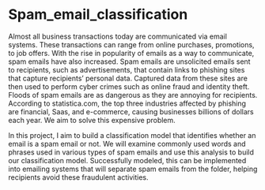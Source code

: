 # Spam_email_classification

Almost all business transactions today are communicated via email systems. These transactions can range from online purchases, promotions, to job offers. With the rise in popularity of emails as a way to communicate, spam emails have also increased. Spam emails are unsolicited emails sent to recipients, such as advertisements, that contain links to phishing sites that capture recipients’ personal data. Captured data from these sites are then used to perform cyber crimes such as online fraud and identity theft. Floods of spam emails are as dangerous as they are annoying for recipients. According to statistica.com, the top three industries affected by phishing are financial, Saas, and e-commerce, causing businesses billions of dollars each year. We aim to solve this expensive problem.

In this project, I aim to build a classification model that identifies whether an email is a spam
email or not. We will examine commonly used words and phrases used in various types of spam
emails and use this analysis to build our classification model. Successfully modeled, this can be
implemented into emailing systems that will separate spam emails from the folder, helping
recipients avoid these fraudulent activities.
